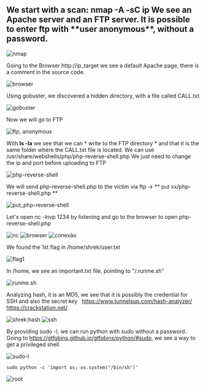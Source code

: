 <h2>We start with a scan: nmap -A -sC ip
We see an Apache server and an FTP server. It is possible to enter ftp with **user anonymous**, without a password.</h2>

![nmap](https://raw.githubusercontent.com/elias403/Write-up-s/main/images/THM%20-%20Basic%20Hack/1.PNG)

Going to the Browser http://ip_target we see a default Apache page, there is a comment in the source code.

![browser](https://raw.githubusercontent.com/elias403/Write-up-s/main/images/THM%20-%20Basic%20Hack/2.png)

Using gobuster, we discovered a hidden directory, with a file called CALL.txt

![gobuster](https://raw.githubusercontent.com/elias403/Write-up-s/main/images/THM%20-%20Basic%20Hack/3.png)

Now we will go to FTP

![ftp, anonymous](https://raw.githubusercontent.com/elias403/Write-up-s/main/images/THM%20-%20Basic%20Hack/4.PNG)

With **ls -la** we see that we can * write to the FTP directory * and that it is the same folder where the CALL.txt file is located.
We can use /usr/share/webshells/php/php-reverse-shell.php
We just need to change the ip and port before uploading to FTP

![php-reverse-shell](https://raw.githubusercontent.com/elias403/Write-up-s/main/images/THM%20-%20Basic%20Hack/5.PNG)

We will send php-reverse-shell.php to the victim via ftp -> ** put xx/php-reverse-shell.php **

![put_php-reverse-shell](https://raw.githubusercontent.com/elias403/Write-up-s/main/images/THM%20-%20Basic%20Hack/6.PNG)

Let's open nc -lnvp 1234 by listening and go to the browser to open php-reverse-shell.php

![nc](https://raw.githubusercontent.com/elias403/Write-up-s/main/images/THM%20-%20Basic%20Hack/7.PNG)
![browser](https://raw.githubusercontent.com/elias403/Write-up-s/main/images/THM%20-%20Basic%20Hack/8.PNG)
![conexão](https://raw.githubusercontent.com/elias403/Write-up-s/main/images/THM%20-%20Basic%20Hack/9.PNG)

We found the 1st flag in /home/shrek/user.txt

![flag1](https://raw.githubusercontent.com/elias403/Write-up-s/main/images/THM%20-%20Basic%20Hack/10.PNG)

In /home, we see an important.txt file, pointing to "/.runme.sh"

![runme.sh](https://github.com/elias403/Write-up-s/blob/main/images/THM%20-%20Basic%20Hack/11.png)

Analyzing hash, it is an MD5, we see that it is possibly the credential for SSH and also the secret key
&nbsp;
https://www.tunnelsup.com/hash-analyzer/ 
&nbsp;
https://crackstation.net/
&nbsp;

![shrek:hash](https://raw.githubusercontent.com/elias403/Write-up-s/main/images/THM%20-%20Basic%20Hack/12.PNG)
![ssh](https://raw.githubusercontent.com/elias403/Write-up-s/main/images/THM%20-%20Basic%20Hack/13.PNG)

By providing sudo -l, we can run python with sudo without a password. Going to https://gtfobins.github.io/gtfobins/python/#sudo, we see a way to get a privileged shell.

![sudo-l](https://raw.githubusercontent.com/elias403/Write-up-s/main/images/THM%20-%20Basic%20Hack/14.PNG)

`
sudo python -c 'import os; os.system("/bin/sh")'
`

![root](https://raw.githubusercontent.com/elias403/Write-up-s/main/images/THM%20-%20Basic%20Hack/15.PNG)


